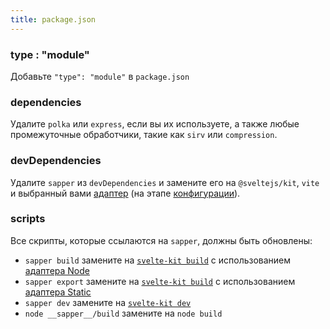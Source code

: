 ```yaml
---
title: package.json
---
```


### type : "module"

Добавьте `"type": "module"` в `package.json`

### dependencies

Удалите `polka` или `express`, если вы их используете, а также любые промежуточные обработчики, такие как `sirv` или `compression`.

### devDependencies

Удалите `sapper` из `devDependencies` и замените его на `@sveltejs/kit`, `vite` и выбранный вами [адаптер](/docs#adaptery) (на этапе [конфигурации](#fajly-proekta-konfiguracziya)).

### scripts

Все скрипты, которые ссылаются на `sapper`, должны быть обновлены:

- `sapper build` замените на [`svelte-kit build`](/docs#svelte-kit-cli-svelte-kit-build) с использованием [адаптера Node](/docs#adaptery)
- `sapper export` замените на [`svelte-kit build`](/docs#svelte-kit-cli-svelte-kit-build) с использованием [адаптера Static](/docs#adaptery)
- `sapper dev` замените на [`svelte-kit dev`](/docs#svelte-kit-cli-svelte-kit-dev)
- `node __sapper__/build` замените на `node build`
